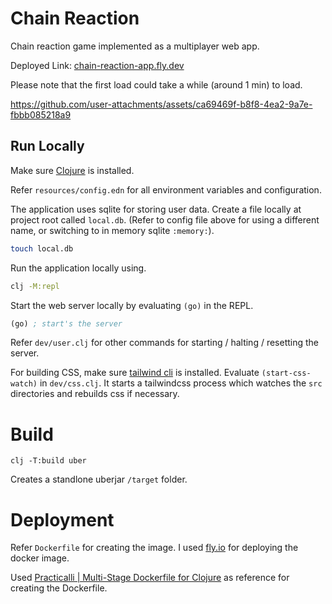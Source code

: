 # Chain Reaction 

Chain reaction game implemented as a multiplayer web app.

Deployed Link: [chain-reaction-app.fly.dev](https://chain-reaction-app.fly.dev)

Please note that the first load could take a while (around 1 min) to load.


https://github.com/user-attachments/assets/ca69469f-b8f8-4ea2-9a7e-fbbb085218a9


## Run Locally

Make sure [Clojure](https://clojure.org) is installed.

Refer `resources/config.edn` for all environment variables and configuration.

The application uses sqlite for storing user data. 
Create a file locally at project root called `local.db`. 
(Refer to config file above for using a different name, or switching to in memory sqlite `:memory:`).

``` sh
touch local.db
```

Run the application locally using.

``` sh
clj -M:repl
```

Start the web server locally by evaluating `(go)` in the REPL. 

```clojure
(go) ; start's the server 
```

Refer `dev/user.clj` for other commands for starting / halting / resetting the server.

For building CSS, make sure [tailwind cli](https://tailwindcss.com/docs/installation) is installed.
Evaluate `(start-css-watch)` in `dev/css.clj`.
It starts a tailwindcss process which watches the `src` directories and rebuilds css if necessary.

# Build

```shell
clj -T:build uber
```

Creates a standlone uberjar `/target` folder.

# Deployment 

Refer `Dockerfile` for creating the image. I used [fly.io](fly.io) for deploying the docker image.

Used [Practicalli | Multi-Stage Dockerfile for Clojure](https://practical.li/engineering-playbook/continuous-integration/docker/clojure-multi-stage-dockerfile/) as reference for creating the Dockerfile.
